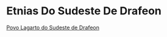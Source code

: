 <!-- TITLE: Etnias Do Sudeste De Drafeon -->
<!-- SUBTITLE: Visão geral sobre Etnias Do Sudeste De Drafeon -->

# Etnias Do Sudeste De Drafeon
[Povo Lagarto do Sudeste de Drafeon](http://localhost/lugares/plano-material/drafeon/sudeste-de-drafeon/etnias-do-sudeste-de-drafeon/povo-lagarto-do-sudeste-de-drafeon#povo-lagarto-do-sudeste-de-drafeon)

